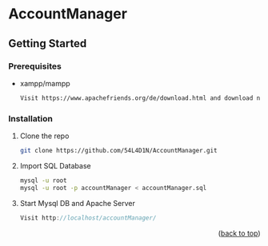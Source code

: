 # AccountManager

<!-- GETTING STARTED -->
## Getting Started

### Prerequisites

* xampp/mampp
  ```sh
  Visit https://www.apachefriends.org/de/download.html and download newest version of xampp/mampp and install it.
  ```

### Installation

1. Clone the repo
   ```sh
   git clone https://github.com/54L4D1N/AccountManager.git
   ```
2. Import SQL Database
   ```sh
   mysql -u root
   mysql -u root -p accountManager < accountManager.sql
   ```
3. Start Mysql DB and Apache Server
   ```js
   Visit http://localhost/accountManager/
   ```

<p align="right">(<a href="#readme-top">back to top</a>)</p>
